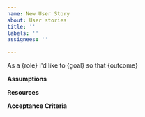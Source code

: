 ```yaml
---
name: New User Story
about: User stories
title: ''
labels: ''
assignees: ''

---
```


As a {role} I'd like to {goal} so that {outcome}

**Assumptions**

**Resources**

**Acceptance Criteria**
